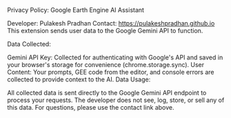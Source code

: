 Privacy Policy: Google Earth Engine AI Assistant

Developer: Pulakesh Pradhan
Contact: https://pulakeshpradhan.github.io
This extension sends user data to the Google Gemini API to function.

Data Collected:

Gemini API Key: Collected for authenticating with Google's API and saved in your browser's storage for convenience (chrome.storage.sync).
User Content: Your prompts, GEE code from the editor, and console errors are collected to provide context to the AI.
Data Usage:

All collected data is sent directly to the Google Gemini API endpoint to process your requests.
The developer does not see, log, store, or sell any of this data.
For questions, please use the contact link above.
